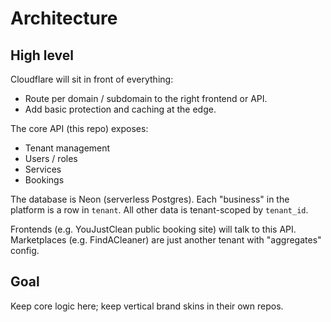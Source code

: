 # Architecture

## High level
Cloudflare will sit in front of everything:
- Route per domain / subdomain to the right frontend or API.
- Add basic protection and caching at the edge.

The core API (this repo) exposes:
- Tenant management
- Users / roles
- Services
- Bookings

The database is Neon (serverless Postgres).
Each "business" in the platform is a row in `tenant`.
All other data is tenant-scoped by `tenant_id`.

Frontends (e.g. YouJustClean public booking site) will talk to this API.
Marketplaces (e.g. FindACleaner) are just another tenant with "aggregates" config.

## Goal
Keep core logic here; keep vertical brand skins in their own repos.
